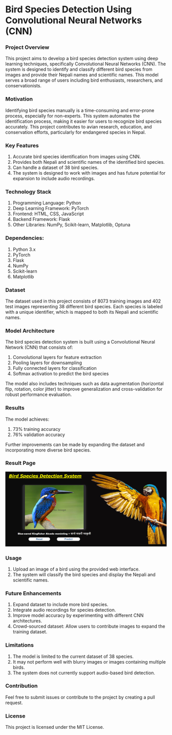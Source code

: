 # Bird Species Detection Using Convolutional Neural Networks (CNN)

### Project Overview
This project aims to develop a bird species detection system using deep learning techniques, specifically Convolutional Neural Networks (CNN). The system is designed to identify and classify different bird species from images and provide their Nepali names and scientific names. This model serves a broad range of users including bird enthusiasts, researchers, and conservationists.

### Motivation
Identifying bird species manually is a time-consuming and error-prone process, especially for non-experts. This system automates the identification process, making it easier for users to recognize bird species accurately. This project contributes to avian research, education, and conservation efforts, particularly for endangered species in Nepal.

### Key Features
1. Accurate bird species identification from images using CNN.
2. Provides both Nepali and scientific names of the identified bird species.
3. Can handle a dataset of 38 bird species.
4. The system is designed to work with images and has future potential for expansion to include audio recordings.

### Technology Stack
1. Programming Language: Python
2. Deep Learning Framework: PyTorch
3. Frontend: HTML, CSS, JavaScript
4. Backend Framework: Flask
5. Other Libraries: NumPy, Scikit-learn, Matplotlib, Optuna

### Dependencies:
1. Python 3.x
2. PyTorch
3. Flask
4. NumPy
5. Scikit-learn
6. Matplotlib

### Dataset
The dataset used in this project consists of 8073 training images and 402 test images representing 38 different bird species. Each species is labeled with a unique identifier, which is mapped to both its Nepali and scientific names.

### Model Architecture
The bird species detection system is built using a Convolutional Neural Network (CNN) that consists of:

1. Convolutional layers for feature extraction
2. Pooling layers for downsampling
3. Fully connected layers for classification
4. Softmax activation to predict the bird species

The model also includes techniques such as data augmentation (horizontal flip, rotation, color jitter) to improve generalization and cross-validation for robust performance evaluation.

### Results
The model achieves:
1. 73% training accuracy
2. 76% validation accuracy

Further improvements can be made by expanding the dataset and incorporating more diverse bird species.

### Result Page
![Result Page](output.png)

### Usage
1. Upload an image of a bird using the provided web interface.
2. The system will classify the bird species and display the Nepali and scientific names.


### Future Enhancements
1. Expand dataset to include more bird species.
2. Integrate audio recordings for species detection.
3. Improve model accuracy by experimenting with different CNN architectures.
4. Crowd-sourced dataset: Allow users to contribute images to expand the training dataset.


### Limitations
1. The model is limited to the current dataset of 38 species.
2. It may not perform well with blurry images or images containing multiple birds.
3. The system does not currently support audio-based bird detection.


### Contribution
Feel free to submit issues or contribute to the project by creating a pull request.

### License
This project is licensed under the MIT License.

